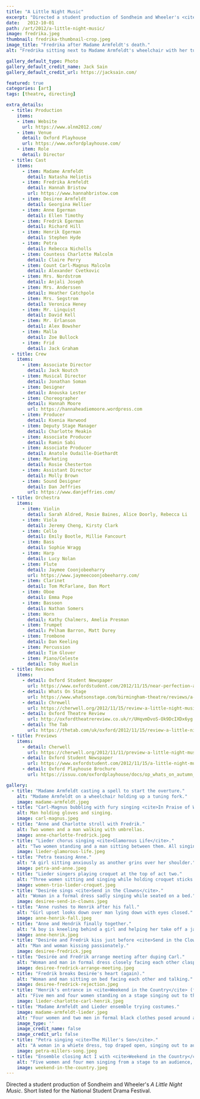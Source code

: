 ```yaml
---
title: "A Little Night Music"
excerpt: "Directed a student production of Sondheim and Wheeler's <cite>A Little Night Music</cite> at the Oxford Playhouse."
date:   2012-10-01
path: /art/2012/a-little-night-music/
image: fredrika.jpeg
thumbnail: fredrika-thumbnail-crop.jpeg
image_title: "Fredrika after Madame Armfeldt's death."
alt: "Fredrika sitting next to Madame Armfeldt's wheelchair with her tuning fork."

gallery_default_type: Photo
gallery_default_credit_name: Jack Sain
gallery_default_credit_url: https://jacksain.com/

featured: true
categories: [art]
tags: [theatre, directing]

extra_details:
  - title: Production
    items:
    - item: Website
      url: https://www.alnm2012.com/
    - item: Venue
      detail: Oxford Playhouse
      url: https://www.oxfordplayhouse.com/
    - item: Role
      detail: Director
  - title: Cast
    items:
      - item: Madame Armfeldt
        detail: Natasha Heliotis
      - item: Fredrika Armfeldt
        detail: Hannah Bristow
        url: https://www.hannahbristow.com
      - item: Desiree Armfeldt
        detail: Georgina Hellier
      - item: Anne Egerman
        detail: Ellen Timothy
      - item: Fredrik Egerman
        detail: Richard Hill
      - item: Henrik Egerman
        detail: Stephen Hyde
      - item: Petra
        detail: Rebecca Nicholls
      - item: Countess Charlotte Malcolm
        detail: Claire Perry
      - item: Count Carl-Magnus Malcolm
        detail: Alexander Cvetkovic
      - item: Mrs. Nordstrom
        detail: Anjali Joseph
      - item: Mrs. Anderssen
        detail: Heather Catchpole
      - item: Mrs. Segstrom
        detail: Veronica Heney
      - item: Mr. Linquist
        detail: David Kell
      - item: Mr. Erlanson
        detail: Alex Bowsher
      - item: Malla
        detail: Zoe Bullock
      - item: Frid
        detail: Jack Graham
  - title: Crew
    items:
      - item: Associate Director
        detail: Jack Noutch
      - item: Musical Director
        detail: Jonathan Soman
      - item: Designer
        detail: Anouska Lester
      - item: Choreographer
        detail: Hannah Moore
        url: https://hannaheadiemoore.wordpress.com
      - item: Producer
        detail: Ksenia Harwood
      - item: Deputy Stage Manager
        detail: Charlotte Meakin 
      - item: Associate Producer
        detail: Ramin Sabi
      - item: Associate Producer
        detail: Anatole Oudaille-Diethardt
      - item: Marketing
        detail: Rosie Chesterton
      - item: Assistant Director
        detail: Molly Brown
      - item: Sound Designer
        detail: Dan Jeffries
        url: https://www.danjeffries.com/
  - title: Orchestra
    items:
      - item: Violin
        detail: Sarah Aldred, Rosie Baines, Alice Doorly, Rebecca Li
      - item: Viola
        detail: Jeremy Cheng, Kirsty Clark
      - item: Cello
        detail: Emily Bootle, Millie Fancourt
      - item: Bass
        detail: Sophie Wragg
      - item: Harp
        detail: Lucy Nolan
      - item: Flute
        detail: Jaymee Coonjobeeharry
        url: https://www.jaymeecoonjobeeharry.com/
      - item: Clarinet
        detail: Tom McFarlane, Dan Mort
      - item: Oboe
        detail: Emma Pope
      - item: Bassoon
        detail: Nathan Somers
      - item: Horn
        detail: Kathy Chalmers, Amelia Presman
      - item: Trumpet
        detail: Pelham Barron, Matt Durey
      - item: Trombone
        detail: Dan Keeling
      - item: Percussion
        detail: Tim Glover
      - item: Piano/Celeste
        detail: Toby Huelin
  - title: Reviews
    items:
      - detail: Oxford Student Newspaper
        url: https://www.oxfordstudent.com/2012/11/15/near-perfection-a-little-night-music-oxford-playhouse/
      - detail: Whats On Stage
        url: https://www.whatsonstage.com/birmingham-theatre/reviews/a-little-night-music-oxford-playhouse_2032.html
      - detail: Chrewell
        url: https://cherwell.org/2012/11/15/review-a-little-night-music/
      - detail: Oxford Theatre Review
        url: http://oxfordtheatrereview.co.uk/r/UHqvmDvoS-Ok9DcIXDx6yg
      - detail: The Tab
        url: https://thetab.com/uk/oxford/2012/11/15/review-a-little-night-music-2263
  - title: Previews
    items:
      - detail: Cherwell
        url: https://cherwell.org/2012/11/11/preview-a-little-night-music/
      - detail: Oxford Student Newspaper
        url: https://www.oxfordstudent.com/2012/11/15/a-little-night-music-preview/
      - detail: Oxford Playhouse Brochure
        url: https://issuu.com/oxfordplayhouse/docs/op_whats_on_autumn_2012

gallery:
  - title: "Madame Armfeldt casting a spell to start the overture."
    alt: "Madame Armfeldt on a wheelchair holding up a tuning fork."
    image: madame-armfeldt.jpeg
  - title: "Carl-Magnus bubbling with fury singing <cite>In Praise of Women</cite>."
    alt: Man holding gloves and singing.
    image: carl-magnus.jpeg
  - title: "Anne and Charlotte stroll with Fredrik."
    alt: Two women and a man walking with umbrellas.
    image: anne-charlotte-fredrick.jpeg
  - title: "Lieder chorus singing <cite>Glamorous Life</cite>."
    alt: "Two women standing and a man sitting between them. All singing and formally dressed."
    image: lieder-glamorous-life.jpeg
  - title: "Petra teasing Anne."
    alt: "A girl sitting anxiously as another grins over her shoulder."
    image: petra-and-anne.jpeg
  - title: "Lieder singers playing croquet at the top of act two."
    alt: "Three women sitting and singing while holding croquet sticks in front of them."
    image: women-trio-lieder-croquet.jpeg
  - title: "Desirée sings <cite>Send in the Clowns</cite>."
    alt: "Woman in a formal dress sadly singing while seated on a bed."
    image: desiree-send-in-clowns.jpeg
  - title: "Anne rushes to Henrik after his fall."
    alt: "Girl upset looks down over man lying down with eyes closed."
    image: anne-henrik-fall.jpeg
  - title: "Anne and Hendrik finally together."
    alt: "A boy is kneeling behind a girl and helping her take off a jacket."
    image: anne-henrik.jpeg
  - title: "Desirée and Fredrik kiss just before <cite>Send in the Clowns</cite>."
    alt: "Man and woman kissing passionately."
    image: desiree-fredrick.jpeg
  - title: "Desirée and Fredrik arrange meeting after duping Carl."
    alt: "Woman and man in formal dress closely facing each other clasping hands."
    image: desiree-fredrick-arrange-meeting.jpeg
  - title: "Fredrik breaks Desirée's heart (again)."
    alt: "Woman and man sitting on bed facing each other and talking."
    image: desiree-fredrick-rejection.jpeg
  - title: "Henrik's entrance in <cite>Weekend in the Country</cite> (finale of Act I)."
    alt: "Five men and four women standing on a stage singing out to the audience."
    image: lieder-charlotte-carl-henrik.jpeg
  - title: "Madame Armfeldt and Lieder ensemble trying costumes."
    image: madame-armfeldt-lieder.jpeg
    alt: "Four women and two men in formal black clothes posed around a garden bench."
    image_type: ''
    image_credit_name: false
    image_credit_url: false
  - title: "Petra singing <cite>The Miller's Son</cite>."
    alt: "A woman in a whiete dress, top draped open, singing out to audience midstride."
    image: petra-millers-song.jpeg
  - title: "Ensemble closing Act I with <cite>Weekend in the Country</cite>."
    alt: "Five women and four men singing from a stage to an audience, with another woman singing from a platform on the set and the baton of the orchestra conductor at the bottom as a wall in the set lifts up at the back."
    image: weekend-in-the-country.jpeg
---
```

Directed a student production of Sondheim and Wheeler's <cite>A Little Night
Music</cite>. Short listed for the National Student Drama Festival.

<!-- `youtube: https://www.youtube.com/watch?v=kysXoCtU8O4` -->

